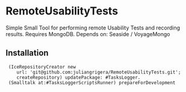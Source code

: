 # RemoteUsabilityTests
Simple Small Tool for performing remote Usability Tests and recording results.
Requires MongoDB.
Depends on: Seaside / VoyageMongo

## Installation
```smalltalk
 (IceRepositoryCreator new
  	url: 'git@github.com:juliangrigera/RemoteUsabilityTests.git';
  	createRepository) updatePackage: #TasksLogger.
 (Smalltalk at:#TasksLoggerScriptsRunner) prepareForDevelopment
```
